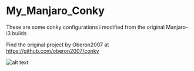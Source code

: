 # My_Manjaro_Conky
These are some conky configurations i modified from the original Manjaro-i3 builds 

Find the original project by Oberon2007 at https://github.com/oberon2007/conky

![alt text](2017-09-30-090629_1366x768_scrot.png.png "Description goes here")
